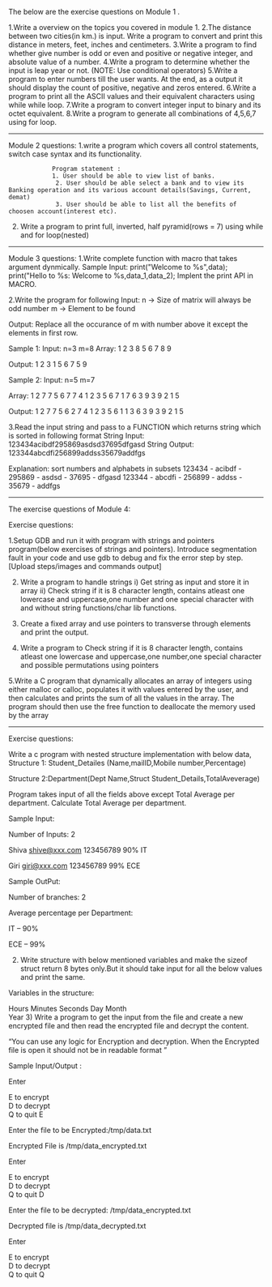 The below are the exercise questions on Module 1 . 

1.Write a overview on the topics you covered in module 1.
2.The distance between two cities(in km.) is input. Write a program to convert and print this distance in meters, feet, inches and centimeters.
3.Write a program to find whether give number is odd or even and positive or negative integer, and absolute value of a number.
4.Write a program to determine whether the input is leap year or not. (NOTE: Use conditional operators)
5.Write a program to enter numbers till the user wants. At the end, as a output it should display the count of positive, negative and zeros entered.
6.Write a program to print all the ASCII values and their equivalent characters using while while loop.
7.Write a program to convert integer input to binary and its octet equivalent.
8.Write a program to generate all combinations of 4,5,6,7 using for loop.

_______________________________________________________________________________________________________________________________________________________________________

Module 2 questions:
1.write a program which covers all control statements, switch case syntax and its functionality.

                Program statement : 
                1. User should be able to view list of banks.
                 2. User should be able select a bank and to view its Banking operation and its various account details(Savings, Current, demat)
                 3. User should be able to list all the benefits of choosen account(interest etc).

2. Write a program to print full, inverted, half pyramid(rows = 7) using while and for loop(nested)

____________________________________________________________________________________________________________________________________________________________________

Module 3 questions:
1.Write complete function with macro that takes argument dynmically.
Sample Input:
        print("Welcome to %s",data);
        print("Hello to %s: Welcome to %s,data_1,data_2);
       Implent the print API in MACRO.

2.Write the program for following
Input:
n -> Size of matrix will always be odd number
m -> Element to be found

Output:
Replace all the occurance of m with number above it  except the elements in first row.

Sample 1:
Input:
n=3
m=8
Array:
1 2 3
8 5 6
7 8 9

Output:
1 2 3
1 5 6
7 5 9

Sample 2:
Input:
n=5
m=7

Array:
1 2 7 7 5
6 7 7 4 1
2 3 5 6 7
1 7 6 3 9
3 9 2 1 5

Output:
1 2 7 7 5
6 2 7 4 1
2 3 5 6 1
1 3 6 3 9
3 9 2 1 5

3.Read the input string and pass to a FUNCTION which returns string which is sorted in following format
String Input:
123434acibdf295869asdsd37695dfgasd
String Output:
123344abcdfi256899addss35679addfgs

Explanation:
sort numbers and alphabets in subsets
123434 - acibdf - 295869 - asdsd - 37695 - dfgasd
123344 - abcdfi - 256899 - addss - 35679 - addfgs

_______________________________________________________________________________________________________________________________________________________________________


 The exercise questions of Module 4:

 

Exercise questions:

1.Setup GDB and run it with program with strings and pointers program(below exercises of strings and pointers). Introduce segmentation fault in your code and use gdb to debug and fix the error step by step.[Upload steps/images and commands output]

 2. Write a program to handle strings
    i) Get string as input and store it in array 
    ii) Check string if it is 8 character length, contains atleast one lowercase and uppercase,one number and one special character with and without string functions/char lib functions.

 3. Create a fixed array and use pointers to transverse through elements and print the output.

 4. Write a program to Check string if it is 8 character length, contains atleast one lowercase and uppercase,one number,one special character and possible permutations using pointers

 5.Write a C program that dynamically allocates an array of integers using either malloc or calloc, populates it with values entered by the user, and then calculates and prints the sum of all the values in the array. The program should then use the free function to deallocate the memory used by the array
 
 _________________________________________________________________________________________________________________________________________________________________
 
 
 Exercise questions:

Write a c program with nested structure implementation with below data, 
Structure 1: Student_Detailes (Name,mailID,Mobile number,Percentage) 

Structure 2:Department(Dept Name,Struct Student_Details,TotalAveverage) 

Program takes input of all the fields above except Total Average per department. Calculate Total Average per department. 

Sample Input: 

Number of Inputs: 2 

Shiva shive@xxx.com 123456789 90% IT  

Giri giri@xxx.com 123456789 99% ECE 

Sample OutPut: 

Number of branches: 2 

Average percentage per Department: 

IT – 90% 

ECE – 99% 

2) Write structure with below mentioned variables and make the sizeof struct return 8 bytes only.But it should take input for all the below values and print the same. 

Variables in the structure: 

Hours 
Minutes 
Seconds 
Day 
Month  
Year 
3) Write a program to get the input from the file and create a new encrypted file and then read the encrypted file and decrypt the content. 

“You can use any logic for Encryption and decryption. When the Encrypted file is open it should not be in readable format ” 

 Sample Input/Output : 

Enter 

E to encrypt  
D to decrypt  
Q to quit 
E 

Enter the file to be Encrypted:/tmp/data.txt 

Encrypted File is /tmp/data_encrypted.txt 

Enter 

E to encrypt  
D to decrypt  
Q to quit 
D 

Enter the file to be decrypted:  /tmp/data_encrypted.txt 

Decrypted file is /tmp/data_decrypted.txt 

Enter 

E to encrypt  
D to decrypt  
Q to quit 
Q 
